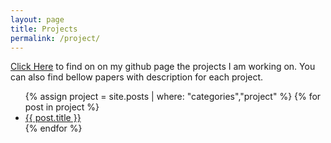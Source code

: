 ```yaml
---
layout: page
title: Projects
permalink: /project/
---
```

[Click Here]({{site.github_page}}) to find on on my github page the projects I am working on. You can also  find bellow papers with description for each project.

<ul>
	{% assign project = site.posts | where: "categories","project" %}
	{% for post in project %}
	    <li>
	      <a href="/my_blog{{ post.url }}">{{ post.title }}</a>
	    </li>
	{% endfor %}
</ul>



